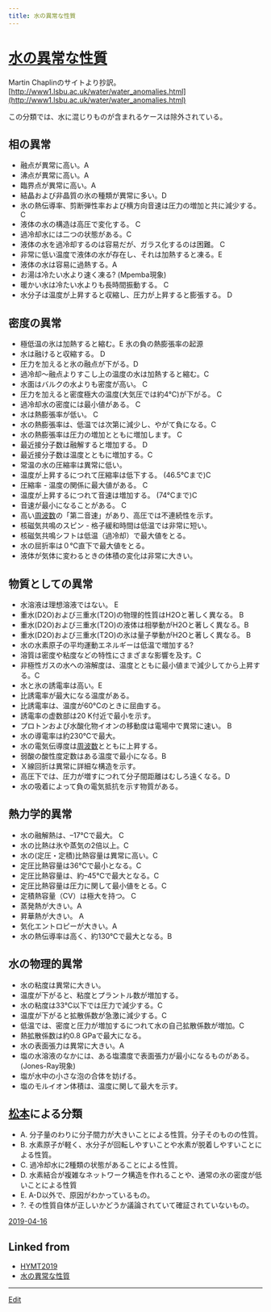 ```yaml
---
title: 水の異常な性質
---
```

# [水の異常な性質](/水の異常な性質)

Martin Chaplinのサイトより抄訳。 [http://www1.lsbu.ac.uk/water/water_anomalies.html](http://www1.lsbu.ac.uk/water/water_anomalies.html)

この分類では、水に混じりものが含まれるケースは除外されている。



## 相の異常


* 融点が異常に高い。A
* 沸点が異常に高い。A
* 臨界点が異常に高い。A
* 結晶および非晶質の氷の種類が異常に多い。D
* 氷の熱伝導率、剪断弾性率および横方向音速は圧力の増加と共に減少する。 C
* 液体の水の構造は高圧で変化する。 C
* 過冷却水には二つの状態がある。C
* 液体の水を過冷却するのは容易だが、ガラス化するのは困難。 C
* 非常に低い温度で液体の水が存在し、それは加熱すると凍る。E 
* 液体の水は容易に過熱する。A
* お湯は冷たい水より速く凍る? (Mpemba現象)
* 暖かい水は冷たい水よりも長時間振動する。 C
* 水分子は温度が上昇すると収縮し、圧力が上昇すると膨張する。 D



## 密度の異常


* 極低温の氷は加熱すると縮む。E  氷の負の熱膨張率の起源
* 水は融けると収縮する。 D
* 圧力を加えると氷の融点が下がる。D 
* 過冷却〜融点よりすこし上の温度の水は加熱すると縮む。C
* 水面はバルクの水よりも密度が高い。 C
* 圧力を加えると密度極大の温度(大気圧では約4℃)が下がる。 C
* 過冷却水の密度には最小値がある。 C
* 水は熱膨張率が低い。 C
* 水の熱膨張率は、低温では次第に減少し、やがて負になる。C
* 水の熱膨張率は圧力の増加とともに増加します。 C
* 最近接分子数は融解すると増加する。 D
* 最近接分子数は温度とともに増加する。C
* 常温の水の圧縮率は異常に低い。
* 温度が上昇するにつれて圧縮率は低下する。 (46.5℃まで)C
* 圧縮率 - 温度の関係に最大値がある。 C
* 温度が上昇するにつれて音速は増加する。 (74°Cまで)C
* 音速が最小になることがある。 C
* 高い[周波数](/周波数)の「第二音速」があり、高圧では不連続性を示す。 
* 核磁気共鳴のスピン - 格子緩和時間は低温では非常に短い。 
* 核磁気共鳴シフトは低温（過冷却）で最大値をとる。
* 水の屈折率は０℃直下で最大値をとる。 
* 液体が気体に変わるときの体積の変化は非常に大きい。 



## 物質としての異常


* 水溶液は理想溶液ではない。 E
* 重水(D2O)および三重水(T2O)の物理的性質はH2Oと著しく異なる。 B
* 重水(D2O)および三重水(T2O)の液体は相挙動がH2Oと著しく異なる。B 
* 重水(D2O)および三重水(T2O)の氷は量子挙動がH2Oと著しく異なる。 B
* 水の水素原子の平均運動エネルギーは低温で増加する?
* 溶質は密度や粘度などの特性にさまざまな影響を及す。C
* 非極性ガスの水への溶解度は、温度とともに最小値まで減少してから上昇する。C
* 水と氷の誘電率は高い。E
* 比誘電率が最大になる温度がある。 
* 比誘電率は、温度が60°Cのときに屈曲する。
* 誘電率の虚数部は20 K付近で最小を示す。
* プロトンおよび水酸化物イオンの移動度は電場中で異常に速い。 B
* 水の導電率は約230℃で最大。
* 水の電気伝導度は[周波数](/周波数)とともに上昇する。 
* 弱酸の酸性度定数はある温度で最小になる。B 
* Ｘ線回折は異常に詳細な構造を示す。 
* 高圧下では、圧力が増すにつれて分子間距離はむしろ遠くなる。D
* 水の吸着によって負の電気抵抗を示す物質がある。



## 熱力学的異常


* 水の融解熱は、–17℃で最大。 C
* 水の比熱は氷や蒸気の2倍以上。C
* 水の(定圧・定積)比熱容量は異常に高い。C
* 定圧比熱容量は36℃で最小となる。C
* 定圧比熱容量は、約–45℃で最大となる。C 
* 定圧比熱容量は圧力に関して最小値をとる。C
* 定積熱容量（CV）は極大を持つ。 C
* 蒸発熱が大きい。A
* 昇華熱が大きい。 A
* 気化エントロピーが大きい。A
* 水の熱伝導率は高く、約130℃で最大となる。B



## 水の物理的異常


* 水の粘度は異常に大きい。
* 温度が下がると、粘度とプラントル数が増加する。 
* 水の粘度は33°C以下では圧力で減少する。C
* 温度が下がると拡散係数が急激に減少する。C 
* 低温では、密度と圧力が増加するにつれて水の自己拡散係数が増加。C
* 熱拡散係数は約0.8 GPaで最大になる。
* 水の表面張力は異常に大きい。A 
* 塩の水溶液のなかには、ある塩濃度で表面張力が最小になるものがある。 (Jones-Ray現象) 
* 塩が水中の小さな泡の合体を妨げる。
* 塩のモルイオン体積は、温度に関して最大を示す。 



## [松本](/松本)による分類


* A. 分子量のわりに分子間力が大きいことによる性質。分子そのものの性質。
* B. 水素原子が軽く、水分子が回転しやすいことや水素が脱着しやすいことによる性質。
* C. 過冷却水に2種類の状態があることによる性質。
* D. 水素結合が複雑なネットワーク構造を作れることや、通常の氷の密度が低いことによる性質
* E. A-D以外で、原因がわかっているもの。
* ?. その性質自体が正しいかどうか議論されていて確証されていないもの。



[2019-04-16](/2019-04-16) 





## Linked from

* [HYMT2019](/HYMT2019)
* [水の異常な性質](/水の異常な性質)


----

[Edit](https://github.com/vitroid/vitroid.github.io/edit/master/MD/水の異常な性質.md)

